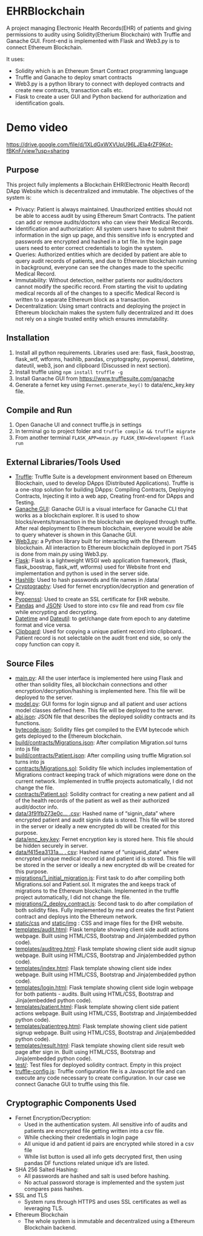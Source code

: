 # EHRBlockchain
A project managing Electronic Health Records(EHR) of patients and giving permissions to audity using Solidity(Etherium Blockchain) with Truffle and Ganache GUI. Front-end is implemented with Flask and Web3.py is to connect Ethereum Blockchain.

It uses:
* Solidity which is an Ethereum Smart Contract programming language
* Truffle and Ganache to deploy smart contracts
* Web3.py is a python library to connect with deployed contracts and create new contracts, transaction calls etc.
* Flask to create a user GUI and Python backend for authorization and identification goals.

# Demo video

https://drive.google.com/file/d/1XLdGxWXVUpU96LJEla4rZF9Kot-fBKnF/view?usp=sharing

## Purpose

This project fully implements a Blockchain EHR(Electronic Health Record) DApp Website which is decentralized and immutable. The objectives of the system is:
- Privacy: Patient is always maintained. Unauthorized entities should not be able to access audit by using Ethereum Smart Contracts. The patient can add or remove audits/doctors who can view their Medical Records.
- Identification and authorization: All system users have to submit their information in the sign up page, and this sensitive info is encrypted and passwords are encrypted and hashed in a txt file. In the login page users need to enter correct credentials to login the system.
- Queries: Authorized entities which are decided by patient are able to query audit records of patients, and due to Ethereum blockchain running in background, everyone can see the changes made to the specific Medical Record.
- Immutability: Without detection, neither patients nor audits/doctors cannot modify the specific record. From starting the visit to updating medical records all of the changes to a specific Medical Record is written to a separate Ethereum block as a transaction. 
- Decentralization: Using smart contracts and deploying the project in Ethereum blockchain makes the system fully decentralized and itt does not  rely on a single trusted entity which ensures immutability.

## Installation

1. Install all python requirements. Libraries used are: flask, flask_boostrap, flask_wtf, wtforms, hashlib, pandas, cryptography, pyopenssl, datetime, dateutil, web3, json and clipboard (Discussed in next section). 
3. Install truffle using ```npm install truffle -g```
4. Install Ganache GUI from https://www.trufflesuite.com/ganache
5. Generate a fernet key using ```Fernet.generate_key()``` to data/enc_key.key file.

## Compile and Run

1. Open Ganache UI and connect truffle.js in settings
2. In terminal go to project folder and ```truffle compile && truffle migrate```
3. From another terminal ```FLASK_APP=main.py FLASK_ENV=development flask run```

## External Libraries/Tools Used

* [Truffle](https://github.com/trufflesuite/truffle#:~:text=Truffle%20is%20a%20development%20environment,linking%2C%20deployment%20and%20binary%20management): Truffle Suite is a development environment based on Ethereum Blockchain, used to develop DApps (Distributed Applications). Truffle is a one-stop solution for building DApps: Compiling Contracts, Deploying Contracts, Injecting it into a web app, Creating front-end for DApps and Testing.
* [Ganache GUI](https://www.trufflesuite.com/ganache): Ganache GUI is a visual interface for Ganache CLI that works as a blockchain explorer. It is used to show blocks/events/transaction in the blockchain we deployed through truffle. After real deployment to Ethereum blockchain, everyone would be able to query whatever is shown in this Ganache GUI.
* [Web3.py](https://web3py.readthedocs.io/en/stable/): a Python library built for interacting with the Ethereum blockchain. All interaction to Ethereum blockchain deployed in port 7545 is done from main.py using Web3.py.
* [Flask](https://github.com/pallets/flask):  Flask is a lightweight WSGI web application framework, (flask, flask_boostrap, flask_wtf, wtforms) used for Website front end implementation and python is used in the server side.
* [Hashlib](https://docs.python.org/3/library/hashlib.html): Used to hash passwords and file names in /data/
* [Cryptography](https://pypi.org/project/cryptography/): Used for fernet encryption/decryption and generation of key.
* [Pyopenssl](https://pypi.org/project/pyOpenSSL/): Used to create an SSL certificate for EHR website.
* [Pandas](https://pandas.pydata.org/) and [JSON](https://docs.python.org/3/library/json.html): Used to store into csv file and read from csv file while encrypting and decrypting.
* [Datetime](https://docs.python.org/3/library/datetime.html) and [Dateutil](https://dateutil.readthedocs.io/en/stable/): to get/change date from epoch to any datetime format and vice versa.
* [Clipboard](https://pypi.org/project/clipboard/): Used for copying a unique patient record into clipboard.. Patient record is not selectable on the audit front end side, so only the copy function can copy it.

## Source Files

* [main.py](https://github.com/cumbul/EHRBlockchain/blob/main/main.py): All the user interface is implemented here using Flask and other than solidity files, all blockchain connections and other encryption/decryption/hashing is implemented here. This file will be deployed to the server.
* [model.py](https://github.com/cumbul/EHRBlockchain/blob/main/model.py): GUI forms for login signup and all patient and user actions model classes defined here. This file will be deployed to the server.
* [abi.json](https://github.com/cumbul/EHRBlockchain/blob/main/abi.json): JSON file that describes the deployed solidity contracts and its functions.
* [bytecode.json](https://github.com/cumbul/EHRBlockchain/blob/main/bytecode.json): Solidity files get compiled to the EVM bytecode which gets deployed to the Ethereum blockchain.
* [build/contracts/Migrations.json](https://github.com/cumbul/EHRBlockchain/blob/main/build/contracts/Migrations.json): After compilation Migration.sol turns into js file
* [build/contracts/Patient.json](https://github.com/cumbul/EHRBlockchain/blob/main/build/contracts/Patient.json): After compiling using truffle Migration.sol turns into js
* [contracts/Migrations.sol](https://github.com/cumbul/EHRBlockchain/blob/main/contracts/Migrations.sol): Solidity file which includes implementation of Migrations contract keeping track of which migrations were done on the current network. Implemented in truffle projects automatically, I did not change the file.
* [contracts/Patient.sol](https://github.com/cumbul/EHRBlockchain/blob/main/contracts/Patient.sol): Solidity contract for creating a new patient and all of the health records of the patient as well as their authorized audit/doctor info.
* [data/3f91fb273e0c… .csv](https://github.com/cumbul/EHRBlockchain/blob/main/data/3f91fb273e0cc5729c0e3c6379c3439c1369f987c29705146771707a.csv): Hashed name of “signin_data” where encrypted patient and audit signin data is stored. This file will be stored in the server or ideally a new encrypted db will be created for this purpose.
* [data/enc_key.key](https://github.com/cumbul/EHRBlockchain/blob/main/data/enc_key.key): Fernet encryption key is stored here. This file should be hidden securely in server.
* [data/f415ea3131a... . csv](http://f415ea3131a706b7d59e47c93b748932660f10d747cfa34f5868d469.csv): Hashed name of “uniqueid_data” where encrypted unique medical record id and patient id is stored. This file will be stored in the server or ideally a new encrypted db will be created for this purpose.
* [migrations/1_initial_migration.js](https://github.com/cumbul/EHRBlockchain/blob/main/migrations/1_initial_migration.js): First task to do after compiling both Migrations.sol and Patient.sol. It migrates the and keeps track of migrations to the Ethereum blockchain. Implemented in the truffle project automatically, I did not change the file.
* [migrations/2_deploy_contract.js](https://github.com/cumbul/EHRBlockchain/blob/main/migrations/2_deploy_contract.js): Second task to do after compilation of both solidity files. Fully implemented by me and creates the first Patient contract and deploys into the Ethereum network.
* [static/css](https://github.com/cumbul/EHRBlockchain/tree/main/static/css) and [static/img](https://github.com/cumbul/EHRBlockchain/tree/main/static/img) : CSS and image files for the EHR website.
* [templates/audit.html](https://github.com/cumbul/EHRBlockchain/blob/main/templates/audit.html): Flask template showing client side audit actions webpage. Built using HTML/CSS, Bootstrap and Jinja(embedded python code).
* [templates/auditreg.html](https://github.com/cumbul/EHRBlockchain/blob/main/templates/auditreg.html): Flask template showing client side audit signup webpage. Built using HTML/CSS, Bootstrap and Jinja(embedded python code).
* [templates/index.html](https://github.com/cumbul/EHRBlockchain/blob/main/templates/index.html): Flask template showing client side index webpage. Built using HTML/CSS, Bootstrap and Jinja(embedded python code).
* [templates/login.html](https://github.com/cumbul/EHRBlockchain/blob/main/templates/login.html): Flask template showing client side login webpage for both patients - audits. Built using HTML/CSS, Bootstrap and Jinja(embedded python code).
* [templates/patient.html](https://github.com/cumbul/EHRBlockchain/blob/main/templates/patient.html): Flask template showing client side patient actions webpage. Built using HTML/CSS, Bootstrap and Jinja(embedded python code).
* [templates/patientreg.html](https://github.com/cumbul/EHRBlockchain/blob/main/templates/patientreg.html): Flask template showing client side patient signup webpage. Built using HTML/CSS, Bootstrap and Jinja(embedded python code).
* [templates/result.html](https://github.com/cumbul/EHRBlockchain/blob/main/templates/result.html): Flask template showing client side result web page after sign in. Built using HTML/CSS, Bootstrap and Jinja(embedded python code).
* [test/](https://github.com/cumbul/EHRBlockchain/tree/main/test): Test files for deployed solidity contract. Empty in this project
* [truffle-config.js](https://github.com/cumbul/EHRBlockchain/blob/main/truffle-config.js):  Truffle configuration file is a Javascript file and can execute any code necessary to create configuration. In our case we connect Ganache GUI to truffle using this file.

## Cryptographic Components Used
* Fernet Encryption/Decryption:
  - Used in the authentication system. All sensitive info of audits and patients are encrypted file getting written into a csv file. 
  - While checking their credentials in login page
  - All unique id and patient id pairs are encrypted while stored in a csv file
  - While list button is used all info gets decrypted first, then using pandas DF functions related unique id’s are listed.
* SHA 256 Salted Hashing:
  - All passwords are hashed and salt is used before hashing.
  - No actual password storage is implemented and the system just compares pass hashes.
* SSL and TLS
  - System runs through HTTPS and uses SSL certificates as well as leveraging TLS.
* Ethereum Blockchain
  - The whole system is immutable and decentralized using a Ethereum Blockchain backend.


